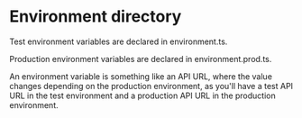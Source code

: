 # Environment directory
Test environment variables are declared in environment.ts.

Production environment variables are declared in environment.prod.ts.

An environment variable is something like an API URL, where the value changes depending on the production environment, as you'll have a test API URL in the test environment and a production API URL in the production environment.
